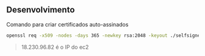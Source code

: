 ## Desenvolvimento

Comando para criar certificados auto-assinados

```bash
openssl req -x509 -nodes -days 365 -newkey rsa:2048 -keyout ./selfsigned.key -out ./selfsigned.crt -subj "/CN=18.230.96.82"
```

> 18.230.96.82 é o IP do ec2